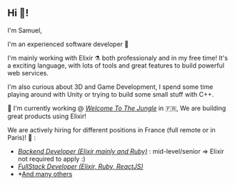 ## Hi 👋! 

I'm Samuel,

I'm an experienced software developer 🤖 

I'm mainly working with Elixir ⚗️ both professionaly and in my free time! It's a exciting language, with lots of tools and great features to build powerful web services.


I'm also curious about 3D and Game Development, I spend some time playing around with Unity or trying to build some small stuff with C++.

🌴 I'm currently working @ *[Welcome To The Jungle](https://bit.ly/3w04qd9)* in 🇫🇷, We are building great products using Elixir! 

We are actively hiring for different positions in France (full remote or in Paris)! 🎉 :

* *[Backend Developer (Elixir mainly and Ruby)](https://bit.ly/35ULPol)* : mid-level/senior => Elixir not required to apply :)
* *[FullStack Developer (Elixir, Ruby, ReactJS)](https://bit.ly/3h2OilC)*
* *[And many others](https://bit.ly/3gYKX8p)
